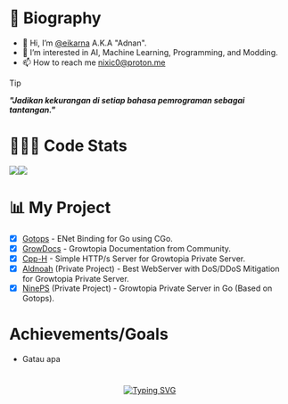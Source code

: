 # 👤 Biography
- 👋 Hi, I’m [@eikarna](https://github.com/eikarna) A.K.A "Adnan".
- 👀 I’m interested in AI, Machine Learning, Programming, and Modding.
- 📫 How to reach me nixic0@proton.me

> [!TIP]
> _**"Jadikan kekurangan di setiap bahasa pemrograman sebagai tantangan."**_

# 🧑🏻‍💻 Code Stats
<div align="center">
  <div style="display: flex; align-items: flex-start;">
    <img src="https://github-readme-stats.vercel.app/api/top-langs/?username=Eikarna&layout=compact&show_icons=true&theme=transparent"/>
    <img src="https://github-readme-stats.vercel.app/api?username=Eikarna&show_icons=true&theme=transparent&hide=issues" />
  </div>
</div>

# 📊 My Project
- [X] [Gotops](https://github.com/eikarna/Gotops) - ENet Binding for Go using CGo.
- [X] [GrowDocs](https://github.com/eikarna/GrowDocs) - Growtopia Documentation from Community.
- [X] [Cpp-H](https://github.com/eikarna/cpp-h) - Simple HTTP/s Server for Growtopia Private Server.
- [X] [Aldnoah](https://github.com/eikarna/Aldnoah) (Private Project) - Best WebServer with DoS/DDoS Mitigation for Growtopia Private Server.
- [X] [NinePS](https://github.com/eikarna/gotps) (Private Project) - Growtopia Private Server in Go (Based on Gotops).

# Achievements/Goals
- Gatau apa

# 
<div align="center">
  <a href="https://git.io/typing-svg">
    <img src="https://readme-typing-svg.demolab.com?font=Micro+5+Charted&size=69&duration=3500&pause=1000&color=A8F71D&background=00000000&center=true&vCenter=true&random=false&width=600&lines=I'am+Currently+Mastering+GO" alt="Typing SVG" />
  </a>
</div>
